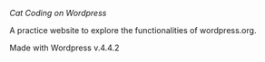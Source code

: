 
*Cat Coding on Wordpress*

A practice website to explore the functionalities of wordpress.org.

Made with Wordpress v.4.4.2
